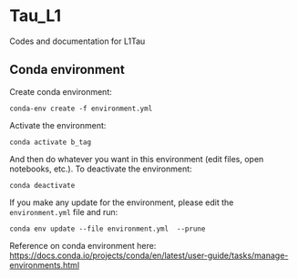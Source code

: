 # Tau_L1
Codes and documentation for L1Tau

## Conda environment

Create conda environment:

```
conda-env create -f environment.yml
```

Activate the environment:

```
conda activate b_tag
```

And then do whatever you want in this environment (edit files, open notebooks, etc.). To deactivate the environment:

```
conda deactivate
```

If you make any update for the environment, please edit the `environment.yml` file and run:

```
conda env update --file environment.yml  --prune
```

Reference on conda environment here: https://docs.conda.io/projects/conda/en/latest/user-guide/tasks/manage-environments.html
